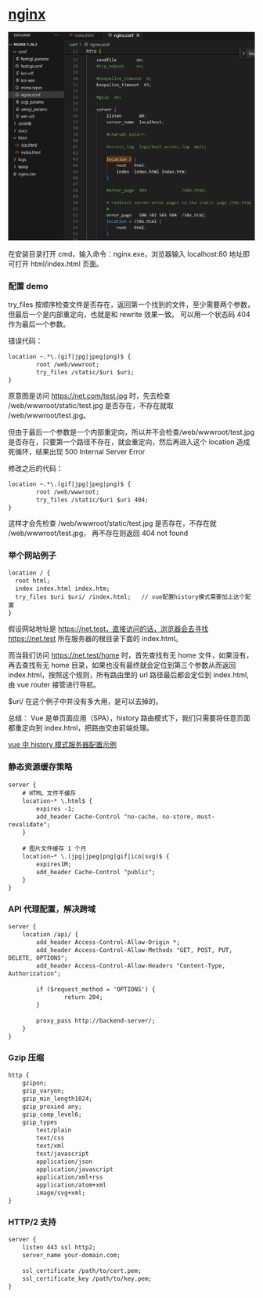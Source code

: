 # [nginx](https://nginx.org/en/download.html)

![alt text](image-1.png)

在安装目录打开 cmd，输入命令：nginx.exe，浏览器输入 localhost:80 地址即可打开 html/index.html 页面。

### 配置 demo

try_files 按顺序检查文件是否存在，返回第一个找到的文件，至少需要两个参数，但最后一个是内部重定向，也就是和 rewrite 效果一致。
可以用一个状态码 404 作为最后一个参数。

错误代码：

```
location ~.*\.(gif|jpg|jpeg|png)$ {
        root /web/wwwroot;
        try_files /static/$uri $uri;
}
```

原意图是访问 https://net.com/test.jpg 时，先去检查 /web/wwwroot/static/test.jpg 是否存在，不存在就取 /web/wwwroot/test.jpg。

但由于最后一个参数是一个内部重定向，所以并不会检查/web/wwwroot/test.jpg 是否存在，只要第一个路径不存在，就会重定向，然后再进入这个 location 造成死循环，结果出现 500 Internal Server Error

修改之后的代码：

```
location ~.*\.(gif|jpg|jpeg|png)$ {
        root /web/wwwroot;
        try_files /static/$uri $uri 404;
}
```

这样才会先检查 /web/wwwroot/static/test.jpg 是否存在，不存在就 /web/wwwroot/test.jpg， 再不存在则返回 404 not found

### 举个网站例子

```
location / {
  root html;
  index index.html index.htm;
  try_files $uri $uri/ /index.html;   // vue配置history模式需要加上这个配置
}
```

假设网站地址是 https://net.test，直接访问的话，浏览器会去寻找 https://net.test 所在服务器的根目录下面的 index.html。

而当我们访问 https://net.test/home 时，首先查找有无 home 文件，如果没有，再去查找有无 home 目录，如果也没有最终就会定位到第三个参数从而返回 index.html，按照这个规则，所有路由里的 url 路径最后都会定位到 index.html, 由 vue router 接管进行导航。

$uri/ 在这个例子中并没有多大用，是可以去掉的。

总结：
Vue 是单页面应用（SPA），history 路由模式下，我们只需要将任意页面都重定向到 index.html，把路由交由前端处理。

[vue 中 history 模式服务器配置示例](https://router.vuejs.org/zh/guide/essentials/history-mode.html#%E5%90%8E%E7%AB%AF%E9%85%8D%E7%BD%AE%E4%BE%8B%E5%AD%90)


### 静态资源缓存策略

```
server {
    # HTML 文件不缓存
    location~* \.html$ {
        expires -1;
        add_header Cache-Control "no-cache, no-store, must-revalidate";
    }

    # 图片文件缓存 1 个月
    location~* \.(jpg|jpeg|png|gif|ico|svg)$ {
        expires1M;
        add_header Cache-Control "public";
    }
}
```

### API 代理配置，解决跨域
```
server {
    location /api/ {
        add_header Access-Control-Allow-Origin *;
        add_header Access-Control-Allow-Methods "GET, POST, PUT, DELETE, OPTIONS";
        add_header Access-Control-Allow-Headers "Content-Type, Authorization";
    
        if ($request_method = 'OPTIONS') {
                return 204;
        }

        proxy_pass http://backend-server/;
    }
}
```

### Gzip 压缩
```
http {
    gzipon;
    gzip_varyon;
    gzip_min_length1024;
    gzip_proxied any;
    gzip_comp_level6;
    gzip_types
        text/plain
        text/css
        text/xml
        text/javascript
        application/json
        application/javascript
        application/xml+rss
        application/atom+xml
        image/svg+xml;
}
```

### HTTP/2 支持
```
server {
    listen 443 ssl http2;
    server_name your-domain.com;
    
    ssl_certificate /path/to/cert.pem;
    ssl_certificate_key /path/to/key.pem;
}
```
